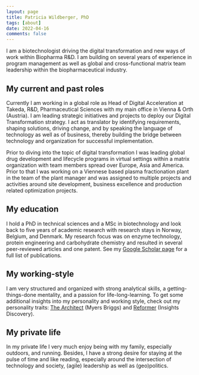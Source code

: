 ```yaml
---
layout: page
title: Patricia Wildberger, PhD
tags: [about]
date: 2022-04-16
comments: false
---
```


I am a biotechnologist driving the digital transformation and new ways of work within Biopharma R&D. I am building on several years of experience in program management as well as global and cross-functional matrix team leadership within the biopharmaceutical industry. 

## My current and past roles
Currently I am working in a global role as Head of Digital Acceleration at Takeda, R&D, Pharmaceutical Sciences with my main office in Vienna & Orth (Austria). I am leading strategic initiatives and projects to deploy our Digital Transformation strategy. I act as translator by identifying requirements, shaping solutions, driving change, and by speaking the language of technology as well as of business, thereby building the bridge between technology and organization for successful implementation.

Prior to diving into the topic of digital transformation I was leading global drug development and lifecycle programs in virtual settings within a matrix organization with team members spread over Europe, Asia and America. Prior to that I was working on a Viennese based plasma fractionation plant in the team of the plant manager and was assigned to multiple projects and activities around site development, business excellence and production related optimization projects. 

## My education
I hold a PhD in technical sciences and a MSc in biotechnology and look back to five years of academic research with research stays in Norway, Belgium, and Denmark. My research focus was on enzyme technology, protein engineering and carbohydrate chemistry and resulted in several peer-reviewed articles and one patent. 
See my [Google Scholar page](https://scholar.google.at/citations?user=4CsfpfwAAAAJ&hl=en) for a full list of publications.

## My working-style
I am very structured and organized with strong analytical skills, a getting-things-done mentality, and a passion for life-long-learning. To get some additional insights into my personality and working style, check out my personality traits: [The Architect](https://www.16personalities.com/intj-personality) (Myers Briggs) and [Reformer](http://www.robpurfieldinsights.com/eight-types/the-reformer-bluered/) (Insights Discovery). 

## My private life
In my private life I very much enjoy being with my family, especially outdoors, and running. Besides, I have a strong desire for staying at the pulse of time and like reading, especially around the intersection of technology and society, (agile) leadership as well as (geo)politics.
